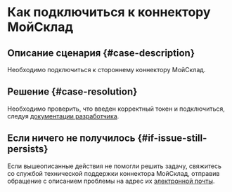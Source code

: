 # Как подключиться к коннектору МойСклад


## Описание сценария {#case-description}

Необходимо подключиться к стороннему коннектору МойСклад.

## Решение {#case-resolution}

Необходимо проверить, что введен корректный токен и подключиться, следуя [документации разработчика](https://www.htmls.ru/learning/course/index.php?COURSE_ID=12&LESSON_ID=384&LESSON_PATH=380.381.384).

## Если ничего не получилось {#if-issue-still-persists}

Если вышеописанные действия не помогли решить задачу, свяжитесь со службой технической поддержки коннектора МойСклад, отправив обращение с описанием проблемы на адрес их [электронной почты](datalens@htmls.ru).

